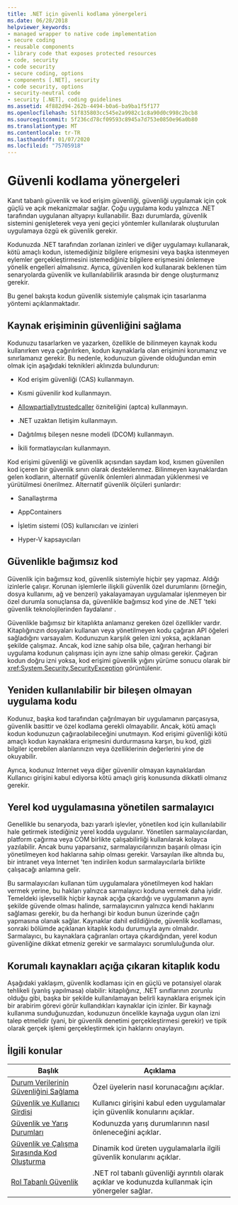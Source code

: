 ```yaml
---
title: .NET için güvenli kodlama yönergeleri
ms.date: 06/28/2018
helpviewer_keywords:
- managed wrapper to native code implementation
- secure coding
- reusable components
- library code that exposes protected resources
- code, security
- code security
- secure coding, options
- components [.NET], security
- code security, options
- security-neutral code
- security [.NET], coding guidelines
ms.assetid: 4f882d94-262b-4494-b0a6-ba9ba1f5f177
ms.openlocfilehash: 51f835803cc545e2a9982c1c8a90d0c998c2bcb8
ms.sourcegitcommit: 5f236cd78cf09593c8945a7d753e0850e96a0b80
ms.translationtype: MT
ms.contentlocale: tr-TR
ms.lasthandoff: 01/07/2020
ms.locfileid: "75705918"
---
```

# <a name="secure-coding-guidelines"></a>Güvenli kodlama yönergeleri

Kanıt tabanlı güvenlik ve kod erişim güvenliği, güvenliği uygulamak için çok güçlü ve açık mekanizmalar sağlar. Çoğu uygulama kodu yalnızca .NET tarafından uygulanan altyapıyı kullanabilir. Bazı durumlarda, güvenlik sistemini genişleterek veya yeni geçici yöntemler kullanılarak oluşturulan uygulamaya özgü ek güvenlik gerekir.

Kodunuzda .NET tarafından zorlanan izinleri ve diğer uygulamayı kullanarak, kötü amaçlı kodun, istemediğiniz bilgilere erişmesini veya başka istenmeyen eylemler gerçekleştirmesini istemediğiniz bilgilere erişmesini önlemeye yönelik engelleri almalısınız. Ayrıca, güvenilen kod kullanarak beklenen tüm senaryolarda güvenlik ve kullanılabilirlik arasında bir denge oluşturmanız gerekir.

Bu genel bakışta kodun güvenlik sistemiyle çalışmak için tasarlanma yöntemi açıklanmaktadır.

## <a name="securing-resource-access"></a>Kaynak erişiminin güvenliğini sağlama

Kodunuzu tasarlarken ve yazarken, özellikle de bilinmeyen kaynak kodu kullanırken veya çağırılırken, kodun kaynaklarla olan erişimini korumanız ve sınırlamanız gerekir. Bu nedenle, kodunuzun güvende olduğundan emin olmak için aşağıdaki teknikleri aklınızda bulundurun:

- Kod erişim güvenliği (CAS) kullanmayın.

- Kısmi güvenilir kod kullanmayın.

- [Allowpartiallytrustedcaller](xref:System.Security.AllowPartiallyTrustedCallersAttribute) özniteliğini (aptca) kullanmayın.

- .NET uzaktan Iletişim kullanmayın.

- Dağıtılmış bileşen nesne modeli (DCOM) kullanmayın.

- İkili formatlayıcıları kullanmayın.

Kod erişimi güvenliği ve güvenlik açısından saydam kod, kısmen güvenilen kod içeren bir güvenlik sınırı olarak desteklenmez. Bilinmeyen kaynaklardan gelen kodların, alternatif güvenlik önlemleri alınmadan yüklenmesi ve yürütülmesi önerilmez. Alternatif güvenlik ölçüleri şunlardır:

- Sanallaştırma

- AppContainers

- İşletim sistemi (OS) kullanıcıları ve izinleri

- Hyper-V kapsayıcıları

## <a name="security-neutral-code"></a>Güvenlikle bağımsız kod

Güvenlik için bağımsız kod, güvenlik sistemiyle hiçbir şey yapmaz. Aldığı izinlerle çalışır. Korunan işlemlerle ilişkili güvenlik özel durumlarını (örneğin, dosya kullanımı, ağ ve benzeri) yakalayamayan uygulamalar işlenmeyen bir özel durumla sonuçlansa da, güvenlikle bağımsız kod yine de .NET 'teki güvenlik teknolojilerinden faydalanır .

Güvenlikle bağımsız bir kitaplıkta anlamanız gereken özel özellikler vardır. Kitaplığınızın dosyaları kullanan veya yönetilmeyen kodu çağıran API öğeleri sağladığını varsayalım. Kodunuzun karşılık gelen izni yoksa, açıklanan şekilde çalışmaz. Ancak, kod izne sahip olsa bile, çağıran herhangi bir uygulama kodunun çalışması için aynı izne sahip olması gerekir. Çağıran kodun doğru izni yoksa, kod erişimi güvenlik yığını yürüme sonucu olarak bir <xref:System.Security.SecurityException> görüntülenir.

## <a name="application-code-that-isnt-a-reusable-component"></a>Yeniden kullanılabilir bir bileşen olmayan uygulama kodu

Kodunuz, başka kod tarafından çağrılmayan bir uygulamanın parçasıysa, güvenlik basittir ve özel kodlama gerekli olmayabilir. Ancak, kötü amaçlı kodun kodunuzun çağıraolabileceğini unutmayın. Kod erişimi güvenliği kötü amaçlı kodun kaynaklara erişmesini durdurmasına karşın, bu kod, gizli bilgiler içerebilen alanlarınızın veya özelliklerinin değerlerini yine de okuyabilir.

Ayrıca, kodunuz Internet veya diğer güvenilir olmayan kaynaklardan Kullanıcı girişini kabul ediyorsa kötü amaçlı giriş konusunda dikkatli olmanız gerekir.

## <a name="managed-wrapper-to-native-code-implementation"></a>Yerel kod uygulamasına yönetilen sarmalayıcı

Genellikle bu senaryoda, bazı yararlı işlevler, yönetilen kod için kullanılabilir hale getirmek istediğiniz yerel kodda uygulanır. Yönetilen sarmalayıcılardan, platform çağırma veya COM birlikte çalışabilirliği kullanılarak kolayca yazılabilir. Ancak bunu yaparsanız, sarmalayıcılarınızın başarılı olması için yönetilmeyen kod haklarına sahip olması gerekir. Varsayılan ilke altında bu, bir intranet veya Internet 'ten indirilen kodun sarmalayıcılarla birlikte çalışacağı anlamına gelir.

Bu sarmalayıcıları kullanan tüm uygulamalara yönetilmeyen kod hakları vermek yerine, bu hakları yalnızca sarmalayıcı koduna vermek daha iyidir. Temeldeki işlevsellik hiçbir kaynak açığa çıkardığı ve uygulamanın aynı şekilde güvende olması halinde, sarmalayıcının yalnızca kendi haklarını sağlaması gerekir, bu da herhangi bir kodun bunun üzerinde çağrı yapmasına olanak sağlar. Kaynaklar dahil edildiğinde, güvenlik kodlaması, sonraki bölümde açıklanan kitaplık kodu durumuyla aynı olmalıdır. Sarmalayıcı, bu kaynaklara çağıranları ortaya çıkardığından, yerel kodun güvenliğine dikkat etmeniz gerekir ve sarmalayıcı sorumluluğunda olur.

## <a name="library-code-that-exposes-protected-resources"></a>Korumalı kaynakları açığa çıkaran kitaplık kodu

Aşağıdaki yaklaşım, güvenlik kodlaması için en güçlü ve potansiyel olarak tehlikeli (yanlış yapılmasa) olabilir: kitaplığınız, .NET sınıflarının zorunlu olduğu gibi, başka bir şekilde kullanılamayan belirli kaynaklara erişmek için bir arabirim görevi görür kullandıkları kaynaklar için izinler. Bir kaynağı kullanıma sunduğunuzdan, kodunuzun öncelikle kaynağa uygun olan izni talep etmelidir (yani, bir güvenlik denetimi gerçekleştirmesi gerekir) ve tipik olarak gerçek işlemi gerçekleştirmek için haklarını onaylayın.

## <a name="related-topics"></a>İlgili konular

|Başlık|Açıklama|
|-----------|-----------------|
|[Durum Verilerinin Güvenliğini Sağlama](securing-state-data.md)|Özel üyelerin nasıl korunacağını açıklar.|
|[Güvenlik ve Kullanıcı Girdisi](security-and-user-input.md)|Kullanıcı girişini kabul eden uygulamalar için güvenlik konularını açıklar.|
|[Güvenlik ve Yarış Durumları](security-and-race-conditions.md)|Kodunuzda yarış durumlarının nasıl önleneceğini açıklar.|
|[Güvenlik ve Çalışma Sırasında Kod Oluşturma](security-and-on-the-fly-code-generation.md)|Dinamik kod üreten uygulamalarla ilgili güvenlik konularını açıklar.|
|[Rol Tabanlı Güvenlik](role-based-security.md)|.NET rol tabanlı güvenliği ayrıntılı olarak açıklar ve kodunuzda kullanmak için yönergeler sağlar.|
